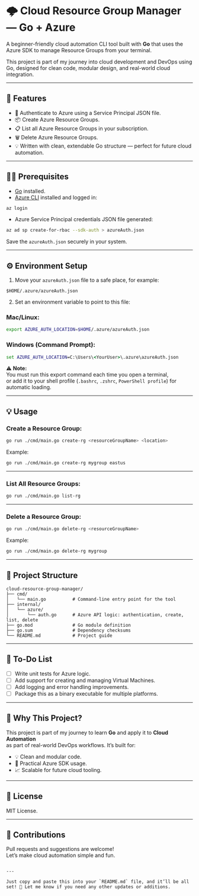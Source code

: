 # 🌩️ Cloud Resource Group Manager — Go + Azure

A beginner-friendly cloud automation CLI tool built with **Go** that uses the Azure SDK to manage Resource Groups from your terminal.

This project is part of my journey into cloud development and DevOps using Go, designed for clean code, modular design, and real-world cloud integration.

---

## 🚀 Features

- 🔑 Authenticate to Azure using a Service Principal JSON file.
- 📦 Create Azure Resource Groups.
- 📋 List all Azure Resource Groups in your subscription.
- 🗑️ Delete Azure Resource Groups.
- 💡 Written with clean, extendable Go structure — perfect for future cloud automation.

---

## 🧑‍💻 Prerequisites

- [Go](https://go.dev/doc/install) installed.
- [Azure CLI](https://learn.microsoft.com/en-us/cli/azure/install-azure-cli) installed and logged in:


```bash
az login
```

- Azure Service Principal credentials JSON file generated:

```bash
az ad sp create-for-rbac --sdk-auth > azureAuth.json
```

Save the `azureAuth.json` securely in your system.

---

## ⚙️ Environment Setup

1. Move your `azureAuth.json` file to a safe place, for example:
```
$HOME/.azure/azureAuth.json
```

2. Set an environment variable to point to this file:

### Mac/Linux:
```bash
export AZURE_AUTH_LOCATION=$HOME/.azure/azureAuth.json
```

### Windows (Command Prompt):
```cmd
set AZURE_AUTH_LOCATION=C:\Users\<YourUser>\.azure\azureAuth.json
```

⚠️ **Note:**  
You must run this export command each time you open a terminal,  
or add it to your shell profile (`.bashrc`, `.zshrc`, `PowerShell profile`) for automatic loading.

---

## 💡 Usage

### Create a Resource Group:
```bash
go run ./cmd/main.go create-rg <resourceGroupName> <location>
```
Example:
```bash
go run ./cmd/main.go create-rg mygroup eastus
```

---

### List All Resource Groups:
```bash
go run ./cmd/main.go list-rg
```

---

### Delete a Resource Group:
```bash
go run ./cmd/main.go delete-rg <resourceGroupName>
```
Example:
```bash
go run ./cmd/main.go delete-rg mygroup
```

---

## 📂 Project Structure

```
cloud-resource-group-manager/
├── cmd/
│   └── main.go          # Command-line entry point for the tool
├── internal/
│   └── azure/
│       └── auth.go      # Azure API logic: authentication, create, list, delete
├── go.mod               # Go module definition
├── go.sum               # Dependency checksums
└── README.md            # Project guide
```

---

## 🧪 To-Do List

- [ ] Write unit tests for Azure logic.
- [ ] Add support for creating and managing Virtual Machines.
- [ ] Add logging and error handling improvements.
- [ ] Package this as a binary executable for multiple platforms.

---

## 📌 Why This Project?

This project is part of my journey to learn **Go** and apply it to **Cloud Automation**  
as part of real-world DevOps workflows. It’s built for:

- 💡 Clean and modular code.
- 🧰 Practical Azure SDK usage.
- 📈 Scalable for future cloud tooling.

---

## 📜 License

MIT License.

---

## 🙌 Contributions

Pull requests and suggestions are welcome!  
Let’s make cloud automation simple and fun.
```

---

Just copy and paste this into your `README.md` file, and it’ll be all set! 🎉 Let me know if you need any other updates or additions.